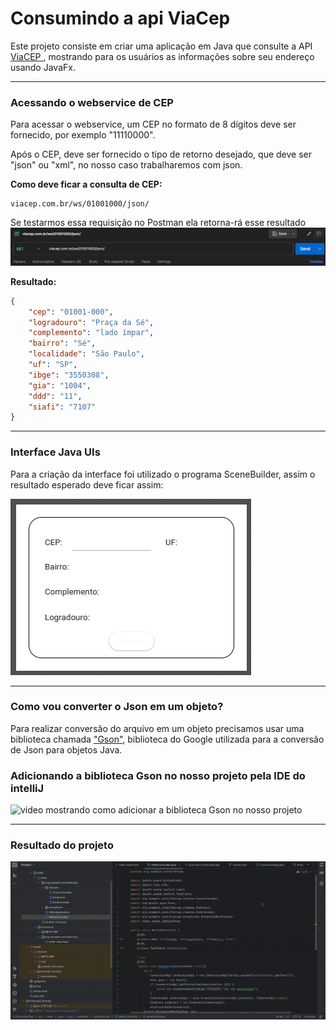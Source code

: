 # Consumindo a api ViaCep 
Este projeto consiste em criar uma aplicação em Java que consulte a API <a href="https://viacep.com.br/"> ViaCEP </a>, mostrando para os usuários as informações sobre seu endereço usando JavaFx.
<hr>

### Acessando o webservice de CEP

Para acessar o webservice, um CEP no formato de 8 dígitos deve ser fornecido, por exemplo "11110000".

Após o CEP, deve ser fornecido o tipo de retorno desejado, que deve ser "json" ou "xml", no nosso caso trabalharemos com json.

<strong>Como deve ficar a consulta de CEP:</strong>

```
viacep.com.br/ws/01001000/json/

```

Se testarmos essa requisição no Postman ela retorna-rá esse resultado
![imagem Postman Requisição](PostmanTela.png) 

<strong>Resultado:</strong>

```json
{
    "cep": "01001-000",
    "logradouro": "Praça da Sé",
    "complemento": "lado ímpar",
    "bairro": "Sé",
    "localidade": "São Paulo",
    "uf": "SP",
    "ibge": "3550308",
    "gia": "1004",
    "ddd": "11",
    "siafi": "7107"
}
```
<hr>


### Interface Java UIs

Para a criação da interface foi utilizado o programa SceneBuilder, assim o resultado esperado deve ficar assim:

![Tela SceneBuilder](telaSceneBuilder.png)

<hr>

### Como vou converter o Json em um objeto?

Para realizar conversão do arquivo em um objeto precisamos usar uma biblioteca chamada <a href="https://mvnrepository.com/artifact/com.google.code.gson/gson">"Gson"</a>, biblioteca do Google utilizada para a conversão de Json para objetos Java.

### Adicionando a biblioteca Gson no nosso projeto pela IDE do intelliJ

![video mostrando como adicionar a biblioteca Gson no nosso projeto](ConfigGson.gif)


<hr>

### Resultado do projeto

![Video do programa](resultadoConsultaCep.gif)
